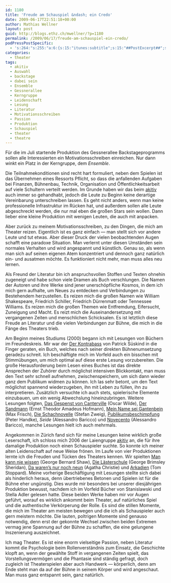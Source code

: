 ```yaml
---
id: 1180
title: 'Freude am Schauspiel &ndash; ein Credo'
date: 2009-06-17T22:51:18+00:00
author: Mathias Wellner
layout: post
guid: http://blogs.ethz.ch/mwellner/?p=1180
permalink: /2009/06/17/freude-am-schauspiel-ein-credo/
podPressPostSpecific:
  - 's:264:"s:255:"a:6:{s:15:"itunes:subtitle";s:15:"##PostExcerpt##";s:14:"itunes:summary";s:15:"##PostExcerpt##";s:15:"itunes:keywords";s:17:"##WordPressCats##";s:13:"itunes:author";s:10:"##Global##";s:15:"itunes:explicit";s:7:"Default";s:12:"itunes:block";s:7:"Default";}";";'
categories:
  - theater
tags:
  - akitiv
  - Auswahl
  - backstage
  - dabei sein
  - Ensemble
  - Gessnerallee
  - Kerngruppe
  - Leidenschaft
  - Lesung
  - Literatur
  - Motivationsschreiben
  - Passion
  - Produktion
  - Schauspiel
  - theater
  - theatre
---
```

Für die im Juli startende Produktion des Gessnerallee Backstageprogramms sollen alle Interessierten ein Motivationsschreiben einreichen. Nur dann winkt ein Platz in der Kerngruppe, dem _Ensemble_.

Die Teilnahmekonditionen sind recht hart formuliert, neben dem Spielen ist das Übernehmen eines Ressorts Pflicht, so dass die anfallenden Aufgaben bei Finanzen, Bühnenbau, Technik, Organisation und Öffentlichkeitsarbeit auf viele Schultern verteilt werden. Im Grunde haben wir das beim [akitiv](http://www.aki.ethz.ch/akitiv/) auch immer so gehandhabt, jedoch die Leute zu Beginn keine derartige Vereinbarung unterschreiben lassen. Es geht nicht anders, wenn man keine professionelle Infrastruktur im Rücken hat, und außerdem sollen alle Leute abgeschreckt werden, die nur mal eben die großen Stars sein wollen. Dann lieber eine kleine Produktion mit wenigen Leuten, die auch mit anpacken.

Aber zurück zu meinem Motivationsschreiben, zu den Dingen, die mich am Theater reizen. Eigentlich ist es ganz einfach &mdash; man stellt sich vor andere Leute und tut etwas. Aber dieser Druck der vielen beobachtenden Augen schafft eine paradoxe Situation. Man verlernt unter diesen Umständen sein normales Verhalten und wird angespannt und künstlich. Genau so, als wenn man sich auf seinen eigenen Atem konzentriert und dennoch ganz natürlich ein- und ausatmen möchte. Es funktioniert nicht mehr, man muss alles neu lernen.

Als Freund der Literatur bin ich anspruchsvollen Stoffen und Texten ohnehin zugeneigt und habe schon viele Dramen als Buch verschlungen. Die Namen der Autoren und ihre Werke sind jener unerschöpfliche Kosmos, in dem ich mich gern aufhalte, um Neues zu entdecken und Verbindungen zu Bestehendem herzustellen. Es reizen mich die großen Namen wie William Shakespeare, Friedrich Schiller, Friedrich Dürrenmatt oder Tennessee Williams. Es reizen mich die großen Themen wie Entfremdung, Eifersucht, Zuneigung und Macht. Es reizt mich die Auseinandersetzung mit vergangenen Zeiten und menschlichen Schicksalen. Es ist letztlich diese Freude an Literatur und die vielen Verbindungen zur Bühne, die mich in die Fänge des Theaters trieb.

Am Beginn meines Studiums (2000) begann ich mit Lesungen von Büchern im Freundeskreis. Mir war der [Der Kontrabass](https://de.wikipedia.org/wiki/Der_Kontrabass) von Patrick Süskind in die Finger geraten, ein Buch, welches nach seiner direkten Bühnenumsetzung geradezu schreit. Ich beschäftigte mich im Vorfeld auch ein bisschen mit Stimmübungen, um mich optimal auf diese erste Lesung vorzubereiten. Die große Herausforderung beim Lesen eines Buches ist das direkte Ansprechen der Zuhörer durch möglichst intensiven Blickkontakt, man muss den Text sehr schnell aufnehmen, zwischenspeichern, um sich dann wieder ganz dem Publikum widmen zu können. Ich las sehr betont, um den Text möglichst spannend wiederzugeben, ihn mit Leben zu füllen, ihn zu interpretieren. Zusätzlich versuchte ich auch stets, spielerische Elemente einzubauen, um ein wenig Abwechslung hineinzubringen. Weitere Lesungen folgten, [Das Gespenst von Canterville](http://de.wikipedia.org/wiki/Das_Gespenst_von_Canterville) (Oscar Wilde), [Der Sandmann](http://de.wikipedia.org/wiki/Der_Sandmann_(Hoffmann)) (Ernst Theodor Amadeus Hofmann), [Mein Name sei Gantenbein](http://de.wikipedia.org/wiki/Mein_Name_sei_Gantenbein) (Max Frisch), [Die Schachnovelle](http://de.wikipedia.org/wiki/Schachnovelle) (Stefan Zweig), [Publikumsbeschimpfung](http://de.wikipedia.org/wiki/Publikumsbeschimpfung) (Peter Handke), _Seide_ (Alessandro Baricco) und [Novecento](http://de.wikipedia.org/wiki/Novecento_(Monolog)) (Alessandro Baricco), manche Lesungen hielt ich auch mehrmals.

Angekommen in Zürich fand sich für meine Lesungen keine wirklich große Leserschaft, ich schloss mich 2006 der Laiengruppe [akitiv](http://www.aki.ethz.ch/akitiv/) an, die für ihre damalige Produktion noch einen Schauspieler suchte. So konnte ich meiner alten Leidenschaft auf neue Weise frönen. Im Laufe von vier Produktionen lernte ich die Freuden und Tücken des Theaters kennen. Wir spielten [Man kann nie wissen](http://de.wikipedia.org/wiki/Man_kann_nie_wissen) (George Bernard Shaw), [Die Lästerschule](http://de.wikipedia.org/wiki/The_School_for_Scandal) (George Brimsley Sheridan), [Da waren&#8217;s nur noch neun](http://de.wikipedia.org/wiki/Und_dann_gabs_keines_mehr) (Agatha Christie) und [Arkadien](http://de.wikipedia.org/wiki/Arkadien_(St%C3%BCck)) (Tom Stoppard). Meine vorherige Beschäftigung mit Lesungen stellte sich dabei als hinderlich heraus, denn übertriebenes Betonen und Spielen ist für die Bühne eher ungünstig. Dies wurde mir besonders bei unserer diesjährigen Produktion bewusst, nachdem ich im Vorfeld Bücher von Stanislawski und Stella Adler gelesen hatte. Diese beiden Werke haben mir vor Augen geführt, worauf es wirklich ankommt beim Theater, auf natürliches Spiel und die authentische Verkörperung der Rolle. Es sind die stillen Momente, die mich im Theater am meisten bewegen und die ich als Schauspieler auch gern meistern möchte. Die lauten, poltrigen Momente sind genauso notwendig, denn erst der gekonnte Wechsel zwischen beiden Extremen vermag jene Spannung auf der Bühne zu schaffen, die eine gelungene Inszenierung auszeichnet.

Ich mag Theater. Es ist eine enorm vielseitige Passion, neben Literatur kommt die Psychologie beim Rollenverständnis zum Einsatz, die Geschichte klopft an, wenn der gewählte Stoff in vergangenen Zeiten spielt, das Vorstellungsvermögen und die Phantasie sind ständig gefragt, doch zugleich ist Theaterspielen aber auch Handwerk &mdash; körperlich, denn am Ende steht man da auf der Bühne in seinem Körper und wird angeschaut. Man muss ganz entspannt sein, ganz natürlich.